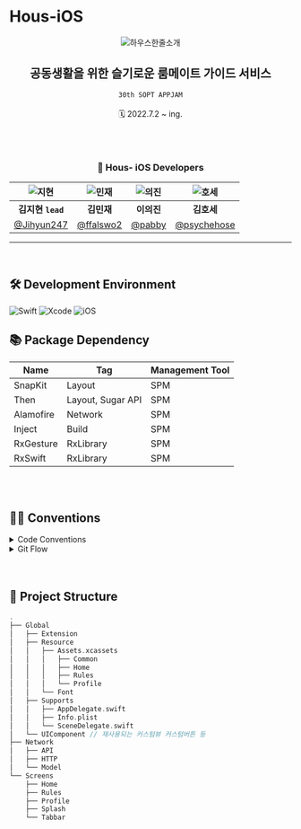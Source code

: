 # Hous-iOS
<div align="center">

![하우스한줄소개](https://user-images.githubusercontent.com/60292150/178424666-f91b89aa-6134-4f44-80bb-2d2abd18d643.jpg)

## 공동생활을 위한 슬기로운 룸메이트 가이드 서비스
`30th SOPT APPJAM`
</br>
</br>
🗓  2022.7.2 ~ ing.
</br>
</br>

<br /> 

### 🍎 Hous- iOS Developers
|![지현](https://user-images.githubusercontent.com/60292150/178426997-5ddd73fe-5edb-458f-9192-51a7963a3abc.png)|![민재](https://user-images.githubusercontent.com/60292150/178427691-c527cca9-2efe-4fc6-a9fa-b7958901b67a.png)|![의진](https://user-images.githubusercontent.com/60292150/178427724-e9fb4a5b-d610-494a-a81e-e09578f27c6b.png)|![호세](https://user-images.githubusercontent.com/60292150/178427752-774f87bf-7a7d-4311-8657-1104731e4f8f.png)|
|:--:|:--:|:--:|:--:|
|**김지현 `lead`**|**김민재**|**이의진**|**김호세**|
|          [@Jihyun247](https://github.com/Jihyun247)          |           [@ffalswo2](https://github.com/ffalswo2)           |              [@pabby](https://github.com/lee-euijin)              | [@psychehose](https://github.com/psychehose) |

---


</div>

<br />

## 🛠 Development Environment
![Swift](https://img.shields.io/badge/swift-v5.5*-orange?logo=swift)
![Xcode](https://img.shields.io/badge/xcode-v13.0*-blue?logo=xcode)
![iOS](https://img.shields.io/badge/iOS-15.0*-green.svg)

## 📚 Package Dependency
| Name | Tag | Management Tool |
| --- | --- | --- |
| SnapKit | Layout | SPM |
| Then | Layout, Sugar API | SPM |
| Alamofire | Network | SPM |
| Inject | Build | SPM |
| RxGesture | RxLibrary | SPM |
| RxSwift | RxLibrary | SPM |

<br />
<br />

## ✍🏻 Conventions
<details>
<summary> Code Conventions </summary>
<div markdown="1">

<br>

##  Convention 1. 모든 View는 CodeBase로 작성합니다.
- 구체적인 Coding Convention은 자율적으로 진행합니다.

## Convention 2. 파일명은 Zeplin 기반 파일명으로 구성합니다.
- 파일명은 Zeplin에 명시된 파일명을 기반으로 작성합니다.
- 앞에 탭을 명시합니다.

## Convention 3. 파일명은 줄여쓰지 않습니다.
- `VC`  가 아닌 `ViewController`  이렇게 줄이지 않고 작성합니다.

## Convention 4. 파라미터와 리턴 타입이 없는 Closure는 정의 시 () -> Void 를 사용합니다.

```
let completionBlock: (() -> Void)?
```

## Convention 5. 임포트는 관련 있는 모듈끼리 묶어 알파벳 순으로 임포트합니다.

```
import UIKit
import SnapKit
import Then
import RxSwift
import RxCocoa
```

- 관련있는 라이브러리는 묶어서 임포트합니다.
- 같은 종류의 라이브러리를 나열 시에는 abc 순으로 나열합니다.
- 공백인 라인 없이 나열합니다.

## Convention 6. Constraints 초기화 메서드는 render(), UI 초기화 메서드는 configUI() 를 이용합니다.

- Constrsints 세팅 메서드 명 `render()`
- UI 초기화 메서드 명 `configUI()`

</div>
</details>

<details>
<summary> Git Flow </summary>
<div markdown="2">

<br>

# 기본 브랜치는 develop 입니다

## Git Flow

```swift
1. Issue를 생성한다.
2. feature Branch를 생성한다.
3. Add - Commit - Push - Pull Request 의 과정을 거친다.
4. Pull Request가 작성되면 작성자 이외의 다른 팀원이 Code Review를 한다.
5. Code Review가 완료되면 Pull Request 작성자가 develop Branch로 merge 한다.
6. 종료된 Issue와 Pull Request의 Label과 Project를 관리한다.
```

- 이 중 3 ~ 5의 과정은 `git rebase` 를 활용하며 방법은 아래와 같습니다.

```
git rebase 하는 법

1. git fetch --all
2. git switch develop
3. git pull -r (develop 브랜치를 항상 최신으로 유지할 것)
4. git switch 'your Branch'
5. git rebase develop
6. 컨플릭 해결하세요
7. git push 'your feature' (리모트에 올려주세요)
8. PR 날리기
9. Github에서 merge 버튼 누르는 것이 아님!
10. git switch develop
11. git fetch --all
12. git merge --ff-only 'your feature'
13. git push

```

## Issue Convention

```swift
[<PREFIX>] <Description>

ex. [FEAT] 로그인뷰 전체 레이아웃 구현
```

## Branch Convention

```swift
<Prefix>/#<Issue_Num>

ex.
feature/#5
```
**앱잼 기간에는 `feature` , `bugfix` 브랜치를 만들어 작업하고 `develop` 에 머지 합니다**

## Commit Convention

```swift
[#<Issue_Num>] <PREFIX> : <Description>

ex.
[#5] FEAT : LoginView Custom TextField
```

## Pull Request Convention

```swift
[#<Issue_Num>] <PREFIX> :  <Description>

ex.
[#20] FEAT : 로그인뷰 전체 레이아웃
```
</div>
</details>


<br />
<br />

## 📁 Project Structure
```swift
.
├── Global
│   ├── Extension
│   ├── Resource
│   │   ├── Assets.xcassets
│   │   │   ├── Common
│   │   │   ├── Home
│   │   │   ├── Rules
│   │   │   └── Profile
│   │   └── Font
│   ├── Supports
│   │   ├── AppDelegate.swift
│   │   ├── Info.plist
│   │   └── SceneDelegate.swift
│   └── UIComponent // 재사용되는 커스텀뷰 커스텀버튼 등
├── Network
│   ├── API
│   ├── HTTP
│   └── Model
└── Screens
    ├── Home
    ├── Rules
    ├── Profile
    ├── Splash
    └── Tabbar
```
